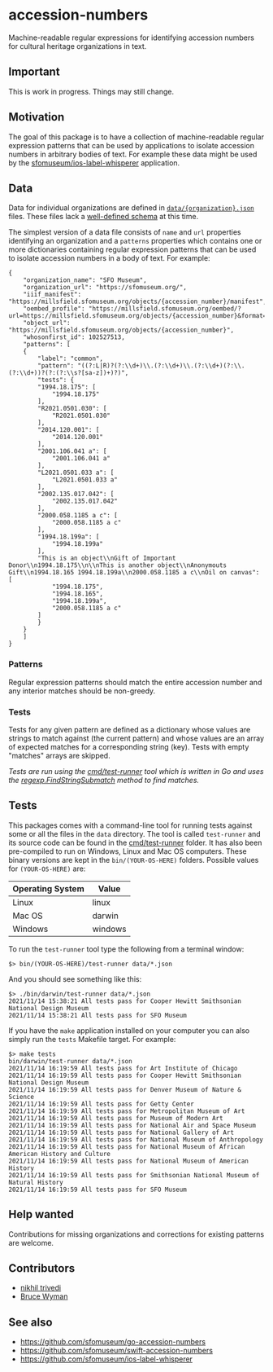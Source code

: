 # accession-numbers

Machine-readable regular expressions for identifying accession numbers for cultural heritage organizations in text.

## Important

This is work in progress. Things may still change.

## Motivation

The goal of this package is to have a collection of machine-readable regular expression patterns that can be used by applications to isolate accession numbers in arbitrary bodies of text. For example these data might be used by the [sfomuseum/ios-label-whisperer](https://github.com/sfomuseum/ios-label-whisperer) application.

## Data

Data for individual organizations are defined in [`data/{organization}.json`](data) files. These files lack a [well-defined schema](https://github.com/sfomuseum/accession-numbers/issues/20) at this time.

The simplest version of a data file consists of `name` and `url` properties identifying an organization and a `patterns` properties which contains one or more dictionaries containing regular expression patterns that can be used to isolate accession numbers in a body of text. For example:

```
{
    "organization_name": "SFO Museum",
    "organization_url": "https://sfomuseum.org/",
    "iiif_manifest": "https://millsfield.sfomuseum.org/objects/{accession_number}/manifest",
    "oembed_profile": "https://millsfield.sfomuseum.org/oembed/?url=https://millsfield.sfomuseum.org/objects/{accession_number}&format=json",
    "object_url": "https://millsfield.sfomuseum.org/objects/{accession_number}",
    "whosonfirst_id": 102527513,    
    "patterns": [
	{
	    "label": "common",
	    "pattern": "((?:L|R)?(?:\\d+)\\.(?:\\d+)\\.(?:\\d+)(?:\\.(?:\\d+))?(?:(?:\\s?[sa-z])+)?)",
	    "tests": {
		"1994.18.175": [
		    "1994.18.175"
		],
		"R2021.0501.030": [
		    "R2021.0501.030"		    
		],
		"2014.120.001": [
		    "2014.120.001"		    
		],
		"2001.106.041 a": [
		    "2001.106.041 a"
		],
		"L2021.0501.033 a": [
		    "L2021.0501.033 a"
		],
		"2002.135.017.042": [
		    "2002.135.017.042"
		],
		"2000.058.1185 a c": [
		    "2000.058.1185 a c"
		],		
		"1994.18.199a": [
		    "1994.18.199a"
		],
		"This is an object\\nGift of Important Donor\\n1994.18.175\\n\\nThis is another object\\nAnonymouts Gift\\n1994.18.165 1994.18.199a\\n2000.058.1185 a c\\nOil on canvas": [
		    "1994.18.175",
		    "1994.18.165",
		    "1994.18.199a",
		    "2000.058.1185 a c"
		]
	    }
	}
    ]
}
```

### Patterns

Regular expression patterns should match the entire accession number and any interior matches should be non-greedy.

### Tests

Tests for any given pattern are defined as a dictionary whose values are strings to match against (the current pattern) and whose values are an array of expected matches for a corresponding string (key). Tests with empty "matches" arrays are skipped.

_Tests are run using the [cmd/test-runner](cmd/test-runner]) tool which is written in Go and uses the [regexp.FindStringSubmatch](https://pkg.go.dev/regexp#Regexp.FindStringSubmatch) method to find matches._

## Tests

This packages comes with a command-line tool for running tests against some or all the files in the `data` directory. The tool is called `test-runner` and its source code can be found in the [cmd/test-runner](cmd/test-runner) folder. It has also been pre-compiled to run on Windows, Linux and Mac OS computers. These binary versions are kept in the `bin/(YOUR-OS-HERE)` folders. Possible values for `(YOUR-OS-HERE)` are:

| Operating System | Value |
| --- | --- |
| Linux | linux |
| Mac OS | darwin |
| Windows | windows |

To run the `test-runner` tool type the following from a terminal window:

```
$> bin/(YOUR-OS-HERE)/test-runner data/*.json
```

And you should see something like this:

```
$> ./bin/darwin/test-runner data/*.json
2021/11/14 15:38:21 All tests pass for Cooper Hewitt Smithsonian National Design Museum
2021/11/14 15:38:21 All tests pass for SFO Museum
```

If you have the `make` application installed on your computer you can also simply run the `tests` Makefile target. For example:

```
$> make tests
bin/darwin/test-runner data/*.json
2021/11/14 16:19:59 All tests pass for Art Institute of Chicago
2021/11/14 16:19:59 All tests pass for Cooper Hewitt Smithsonian National Design Museum
2021/11/14 16:19:59 All tests pass for Denver Museum of Nature & Science
2021/11/14 16:19:59 All tests pass for Getty Center
2021/11/14 16:19:59 All tests pass for Metropolitan Museum of Art
2021/11/14 16:19:59 All tests pass for Museum of Modern Art
2021/11/14 16:19:59 All tests pass for National Air and Space Museum
2021/11/14 16:19:59 All tests pass for National Gallery of Art
2021/11/14 16:19:59 All tests pass for National Museum of Anthropology
2021/11/14 16:19:59 All tests pass for National Museum of African American History and Culture
2021/11/14 16:19:59 All tests pass for National Museum of American History
2021/11/14 16:19:59 All tests pass for Smithsonian National Museum of Natural History
2021/11/14 16:19:59 All tests pass for SFO Museum
```

## Help wanted

Contributions for missing organizations and corrections for existing patterns are welcome.

## Contributors

* [nikhil trivedi](https://github.com/nikhiltri)
* [Bruce Wyman](https://github.com/bwyman)

## See also

* https://github.com/sfomuseum/go-accession-numbers
* https://github.com/sfomuseum/swift-accession-numbers
* https://github.com/sfomuseum/ios-label-whisperer
